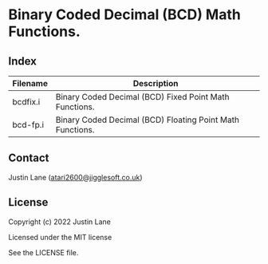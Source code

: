 # Binary Coded Decimal (BCD) Math Functions.

## Index

| Filename  | Description |
|-----------|-------------|
| bcdfix.i  | Binary Coded Decimal (BCD) Fixed Point Math Functions. |
| bcd-fp.i  | Binary Coded Decimal (BCD) Floating Point Math Functions. |


## Contact

Justin Lane (atari2600@jigglesoft.co.uk)


## License

Copyright (c) 2022 Justin Lane

Licensed under the MIT license

See the LICENSE file.

